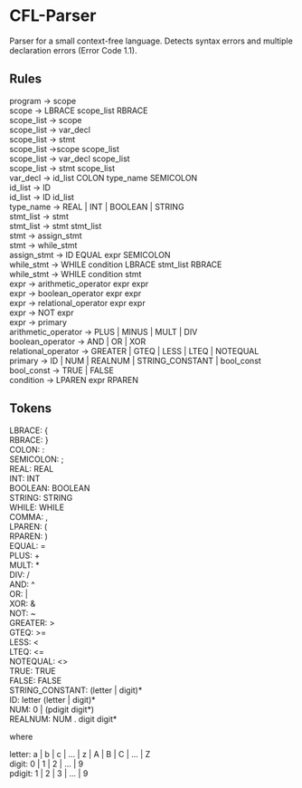 # CFL-Parser
Parser for a small context-free language. Detects syntax errors and multiple declaration errors (Error Code 1.1).

## Rules
program             -> scope\
scope               -> LBRACE scope_list RBRACE\
scope_list          -> scope\
scope_list          -> var_decl\
scope_list          -> stmt\
scope_list          ->scope scope_list\
scope_list          -> var_decl scope_list\
scope_list          -> stmt scope_list\
var_decl            -> id_list COLON type_name SEMICOLON\
id_list             -> ID\
id_list             -> ID id_list\
type_name           -> REAL | INT | BOOLEAN | STRING\
stmt_list           -> stmt\
stmt_list           -> stmt stmt_list\
stmt                -> assign_stmt\
stmt                -> while_stmt\
assign_stmt         -> ID EQUAL expr SEMICOLON\
while_stmt          -> WHILE condition LBRACE stmt_list RBRACE\
while_stmt          -> WHILE condition stmt\
expr                -> arithmetic_operator expr expr\
expr                -> boolean_operator expr expr\
expr                -> relational_operator expr expr\
expr                -> NOT expr\
expr                -> primary\
arithmetic_operator -> PLUS | MINUS | MULT | DIV\
boolean_operator    -> AND | OR | XOR\
relational_operator -> GREATER | GTEQ | LESS | LTEQ | NOTEQUAL\
primary             -> ID | NUM | REALNUM | STRING_CONSTANT | bool_const\
bool_const          -> TRUE | FALSE\
condition           -> LPAREN expr RPAREN

## Tokens
LBRACE:           {\
RBRACE:           }\
COLON:            :\
SEMICOLON:        ;\
REAL:             REAL\
INT:              INT\
BOOLEAN:          BOOLEAN\
STRING:           STRING\
WHILE:            WHILE\
COMMA:            ,\
LPAREN:           (\
RPAREN:           )\
EQUAL:            =\
PLUS:             +\
MULT:             * \
DIV:              /\
AND:              ^\
OR:               |\
XOR:              &\
NOT:              ~\
GREATER:          >\
GTEQ:             >=\
LESS:             <\
LTEQ:             <=\
NOTEQUAL:         <>\
TRUE:             TRUE\
FALSE:            FALSE\
STRING_CONSTANT:  (letter | digit)* \
ID:               letter (letter | digit)* \
NUM:              0 | (pdigit digit*)\
REALNUM:          NUM . digit digit*

where

letter: a | b | c | ... | z | A | B | C | ... | Z\
digit: 0 | 1 | 2 | ... | 9\
pdigit: 1 | 2 | 3 | ... | 9
